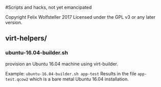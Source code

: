 #Scripts and hacks, not yet emancipated

Copyright Felix Wolfsteller 2017
Licensed under the GPL v3 or any later version.

## virt-helpers/

### ubuntu-16.04-builder.sh

provision an Ubuntu 16.04 machine using virt-builder.

Example: `ubuntu-16.04-builder.sh app-test`
Results in the file `app-test.qcow2` which is a bare metal Ubuntu 16.04 installation.
